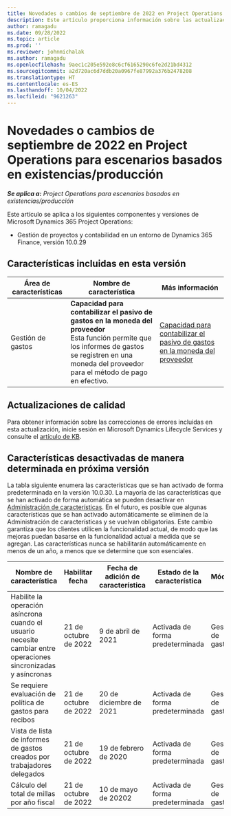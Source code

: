 ```yaml
---
title: Novedades o cambios de septiembre de 2022 en Project Operations para escenarios basados en existencias/producción
description: Este artículo proporciona información sobre las actualizaciones de calidad disponibles en la versión de septiembre de 2022 de Microsoft Dynamics 365 Project Operations para escenarios basados en producción/mantenidos en existencias.
author: ramagadu
ms.date: 09/28/2022
ms.topic: article
ms.prod: ''
ms.reviewer: johnmichalak
ms.author: ramagadu
ms.openlocfilehash: 9aec1c205e592e8c6cf6165290c6fe2d21bd4312
ms.sourcegitcommit: a2d720ac6d7ddb20a0967fe87992a376b2478208
ms.translationtype: HT
ms.contentlocale: es-ES
ms.lasthandoff: 10/04/2022
ms.locfileid: "9621263"
---
```

# <a name="whats-new-or-changed-in-project-operations-september-2022-for-stockedproduction-based-scenarios"></a>Novedades o cambios de septiembre de 2022 en Project Operations para escenarios basados en existencias/producción

_**Se aplica a:** Project Operations para escenarios basados en existencias/producción_

Este artículo se aplica a los siguientes componentes y versiones de Microsoft Dynamics 365 Project Operations:

- Gestión de proyectos y contabilidad en un entorno de Dynamics 365 Finance, versión 10.0.29

## <a name="features-included-in-this-release"></a>Características incluidas en esta versión

| Área de características | Nombre de característica | Más información |
| --- | --- | --- |
| Gestión de gastos | **Capacidad para contabilizar el pasivo de gastos en la moneda del proveedor**<br>Esta función permite que los informes de gastos se registren en una moneda del proveedor para el método de pago en efectivo. | [Capacidad para contabilizar el pasivo de gastos en la moneda del proveedor](/dynamics365/project-operations/expense/posting-expense-reports#enable-the-ability-to-post-expense-liability-in-vendor-currency-for-cash-payment-method-feature) |

## <a name="quality-updates"></a>Actualizaciones de calidad

Para obtener información sobre las correcciones de errores incluidas en esta actualización, inicie sesión en Microsoft Dynamics Lifecycle Services y consulte el [artículo de KB](https://fix.lcs.dynamics.com/Issue/Details?bugId=726559).

## <a name="features-turned-on-by-default-in-upcoming-release"></a>Características desactivadas de manera determinada en próxima versión

La tabla siguiente enumera las características que se han activado de forma predeterminada en la versión 10.0.30. La mayoría de las características que se han activado de forma automática se pueden desactivar en [Administración de características](/dynamics365/fin-ops-core/fin-ops/get-started/feature-management/feature-management-overview). En el futuro, es posible que algunas características que se han activado automáticamente se eliminen de la Administración de características y se vuelvan obligatorias. Este cambio garantiza que los clientes utilicen la funcionalidad actual, de modo que las mejoras puedan basarse en la funcionalidad actual a medida que se agregan. Las características nunca se habilitarán automáticamente en menos de un año, a menos que se determine que son esenciales.

| Nombre de característica | Habilitar fecha | Fecha de adición de característica | Estado de la característica | Módulo |
| --- | --- | --- |--- |--- |
| Habilite la operación asíncrona cuando el usuario necesite cambiar entre operaciones sincronizadas y asíncronas | 21 de octubre de 2022 | 9 de abril de 2021 | Activada de forma predeterminada | Gestión de gastos |
| Se requiere evaluación de política de gastos para recibos | 21 de octubre de 2022 | 20 de diciembre de 2021 | Activada de forma predeterminada | Gestión de gastos |
| Vista de lista de informes de gastos creados por trabajadores delegados | 21 de octubre de 2022 | 19 de febrero de 2020 | Activada de forma predeterminada | Gestión de gastos |
| Cálculo del total de millas por año fiscal | 21 de octubre de 2022 | 10 de mayo de 20202 | Activada de forma predeterminada | Gestión de gastos |
